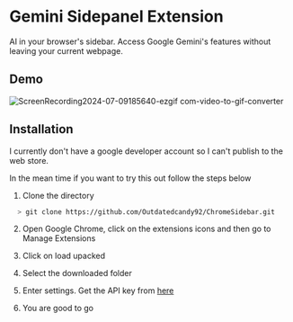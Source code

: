 
# Gemini Sidepanel Extension

AI in your browser's sidebar. Access Google Gemini's features without leaving your current webpage.




## Demo

![ScreenRecording2024-07-09185640-ezgif com-video-to-gif-converter](https://github.com/Outdatedcandy92/ChromeSidebar/assets/138517406/f69a67fb-0a9e-474c-9918-ab41eed4f361)



## Installation

I currently don't have a google developer account so I can't publish to the web store.

In the mean time if you want to try this out follow the steps below

1) Clone the directory
```bash
  > git clone https://github.com/Outdatedcandy92/ChromeSidebar.git
```
2) Open Google Chrome, click on the extensions icons and then go to Manage Extensions
 

3) Click on load upacked

4) Select the downloaded folder




6) Enter settings. Get the API key from [here](https://aistudio.google.com/app/apikey)


7) You are good to go

